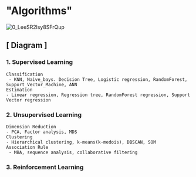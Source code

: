 # **"Algorithms"**

![0_LeeSR2lsy8SFrQup](https://github.com/Jeeunun/Algorithms/assets/129602882/6cd0c3eb-6b3a-4684-ade1-c393fe7ce9d9)


## [ Diagram ]
### 1. Supervised Learning
    Classification
     - KNN, Naive_bays. Decision Tree, Logistic regression, RandomForest, Support_Vector_Machine, ANN
    Estimation
    - Linear regression, Regression tree, RandomForest regression, Support Vector regression

### 2. Unsupervised Learning
    Dimension Reduction
    - PCA, Factor analysis, MDS
    Clustering
    - Hierarchical clustering, k-means(k-medois), DBSCAN, SOM
    Association Rule
     - MBA, sequence analysis, collaborative filtering

### 3. Reinforcement Learning
